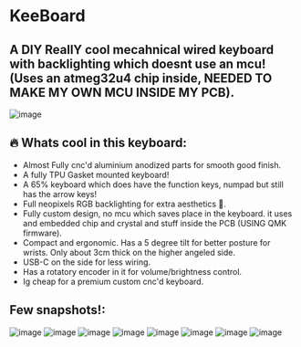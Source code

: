 # KeeBoard

## A DIY ReallY cool mecahnical wired keyboard with backlighting which doesnt use an mcu! (Uses an atmeg32u4 chip inside, NEEDED TO MAKE MY OWN MCU INSIDE MY PCB).
![image](https://github.com/user-attachments/assets/83a71cb0-b5a8-478f-b882-7fa976e56b0a)

## 🔥 Whats cool in this keyboard:
 - Almost Fully cnc'd aluminium anodized parts for smooth good finish.
 - A fully TPU Gasket mounted keyboard!
 - A 65% keyboard which does have the function keys, numpad but still has the arrow keys!
 - Full neopixels RGB backlighting for extra aesthetics 🌈.
 - Fully custom design, no mcu which saves place in the keyboard. it uses and embedded chip and crystal and stuff inside the PCB (USING QMK firmware).
 - Compact and ergonomic. Has a 5 degree tilt for better posture for wrists. Only about 3cm thick on the higher angeled side.
 - USB-C on the side for less wiring.
 - Has a rotatory encoder in it for volume/brightness control.
 - Ig cheap for a premium custom cnc'd keyboard.

## Few snapshots!:

![image](https://github.com/user-attachments/assets/b65a5b55-edfe-40d7-ba14-c9a07cd72e5e)
![image](https://github.com/user-attachments/assets/fd7c12bb-c7b8-495b-9c3b-6b302edcb44b)
![image](https://github.com/user-attachments/assets/5f239982-dce8-43c0-8f7c-ca8713a90466)
![image](https://github.com/user-attachments/assets/dd604fb3-4ba0-4aa0-814e-f0f19e825dc1)
![image](https://github.com/user-attachments/assets/ff6c613a-ce5d-4f44-8983-3cf1ff93238b)
![image](https://github.com/user-attachments/assets/9bbb3ae8-eea3-4f8d-9e23-f63468b38edd)
![image](https://github.com/user-attachments/assets/c5e6357c-4ddd-40e7-ae96-21bd5039c92c)
![image](https://github.com/user-attachments/assets/045f3654-bfb1-48bc-82e6-1784a9fb4b1f)
